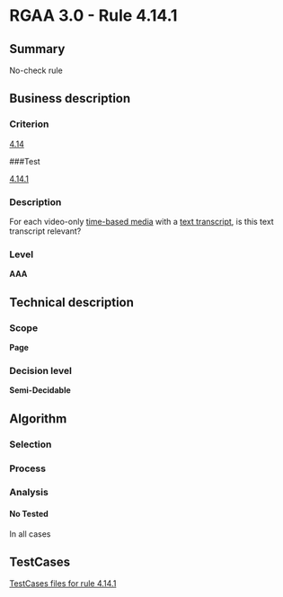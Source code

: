# RGAA 3.0 -  Rule 4.14.1

## Summary

No-check rule

## Business description

### Criterion

[4.14](http://disic.github.io/rgaa_referentiel_en/RGAA3.0_Criteria_English_version_v1.html#crit-4-14)

###Test

[4.14.1](http://disic.github.io/rgaa_referentiel_en/RGAA3.0_Criteria_English_version_v1.html#test-4-14-1)

### Description
For each video-only <a href="http://disic.github.io/rgaa_referentiel_en/RGAA3.0_Glossary_English_version_v1.html#mMediaTemp">time-based
  media</a> with a <a href="http://disic.github.io/rgaa_referentiel_en/RGAA3.0_Glossary_English_version_v1.html#mTranscriptTextuel">text
  transcript</a>, is this text transcript relevant? 


### Level

**AAA**

## Technical description

### Scope

**Page**

### Decision level

**Semi-Decidable**

## Algorithm

### Selection

### Process

### Analysis

#### No Tested 

In all cases



##  TestCases 

[TestCases files for rule 4.14.1](https://github.com/Asqatasun/Asqatasun/tree/master/rules/rules-rgaa3.0/src/test/resources/testcases/rgaa30/Rgaa30Rule041401/) 


